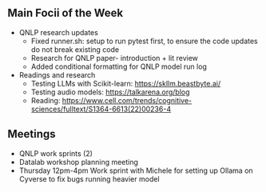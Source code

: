 ## Main Focii of the Week
- QNLP research updates
  - Fixed runner.sh: setup to run pytest first, to ensure the code updates do not break existing code
  - Research for QNLP paper- introduction + lit review
  - Added conditional formatting for QNLP model run log
- Readings and research
  - Testing LLMs with Scikit-learn: https://skllm.beastbyte.ai/
  - Testing audio models: https://talkarena.org/blog
  - Reading: https://www.cell.com/trends/cognitive-sciences/fulltext/S1364-6613(22)00236-4


## Meetings
- QNLP work sprints (2)
- Datalab workshop planning meeting
- Thursday 12pm-4pm Work sprint with Michele for setting up Ollama on Cyverse to fix bugs running heavier model 
